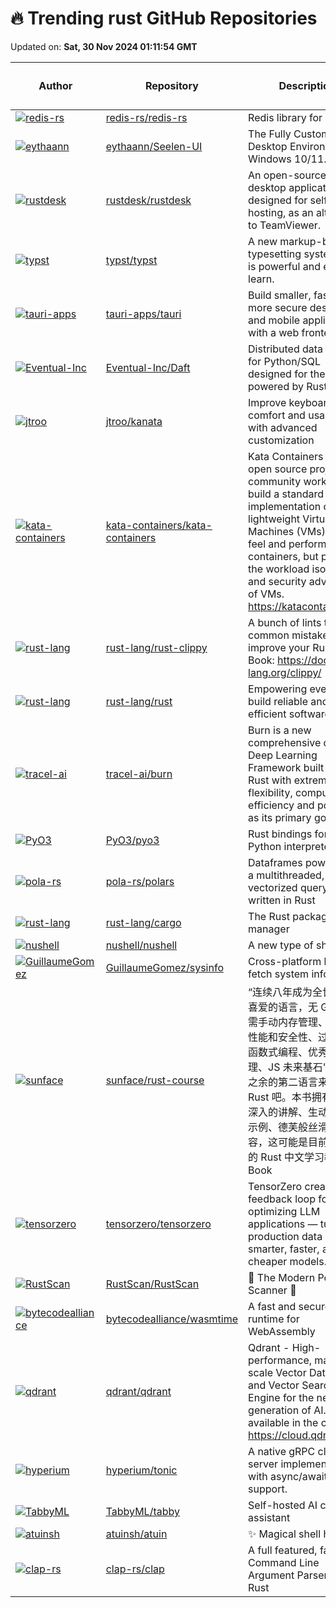 # 🔥 Trending rust GitHub Repositories

Updated on: **Sat, 30 Nov 2024 01:11:54 GMT**

| Author | Repository | Description | Language | ⭐ Total Stars | 🌟 Stars Today |
|--------|------------|-------------|----------|----------------|----------------|
| [![redis-rs](https://avatars.githubusercontent.com/u/7396?s=40&v=4)](https://github.com/redis-rs) | [redis-rs/redis-rs](https://github.com/redis-rs/redis-rs) | Redis library for rust | Rust | 3676 | 9 |
| [![eythaann](https://avatars.githubusercontent.com/u/76607907?s=40&v=4)](https://github.com/eythaann) | [eythaann/Seelen-UI](https://github.com/eythaann/Seelen-UI) | The Fully Customizable Desktop Environment for Windows 10/11. | Rust | 3571 | 68 |
| [![rustdesk](https://avatars.githubusercontent.com/u/71636191?s=40&v=4)](https://github.com/rustdesk) | [rustdesk/rustdesk](https://github.com/rustdesk/rustdesk) | An open-source remote desktop application designed for self-hosting, as an alternative to TeamViewer. | Rust | 76739 | 92 |
| [![typst](https://avatars.githubusercontent.com/u/17899797?s=40&v=4)](https://github.com/typst) | [typst/typst](https://github.com/typst/typst) | A new markup-based typesetting system that is powerful and easy to learn. | Rust | 35632 | 55 |
| [![tauri-apps](https://avatars.githubusercontent.com/u/20051258?s=40&v=4)](https://github.com/tauri-apps) | [tauri-apps/tauri](https://github.com/tauri-apps/tauri) | Build smaller, faster, and more secure desktop and mobile applications with a web frontend. | Rust | 85741 | 63 |
| [![Eventual-Inc](https://avatars.githubusercontent.com/u/17691182?s=40&v=4)](https://github.com/Eventual-Inc) | [Eventual-Inc/Daft](https://github.com/Eventual-Inc/Daft) | Distributed data engine for Python/SQL designed for the cloud, powered by Rust | Rust | 2390 | 9 |
| [![jtroo](https://avatars.githubusercontent.com/u/6634136?s=40&v=4)](https://github.com/jtroo) | [jtroo/kanata](https://github.com/jtroo/kanata) | Improve keyboard comfort and usability with advanced customization | Rust | 3177 | 22 |
| [![kata-containers](https://avatars.githubusercontent.com/u/112762?s=40&v=4)](https://github.com/kata-containers) | [kata-containers/kata-containers](https://github.com/kata-containers/kata-containers) | Kata Containers is an open source project and community working to build a standard implementation of lightweight Virtual Machines (VMs) that feel and perform like containers, but provide the workload isolation and security advantages of VMs. https://katacontainers.io/ | Rust | 5619 | 3 |
| [![rust-lang](https://avatars.githubusercontent.com/u/3372342?s=40&v=4)](https://github.com/rust-lang) | [rust-lang/rust-clippy](https://github.com/rust-lang/rust-clippy) | A bunch of lints to catch common mistakes and improve your Rust code. Book: https://doc.rust-lang.org/clippy/ | Rust | 11500 | 5 |
| [![rust-lang](https://avatars.githubusercontent.com/u/3372342?s=40&v=4)](https://github.com/rust-lang) | [rust-lang/rust](https://github.com/rust-lang/rust) | Empowering everyone to build reliable and efficient software. | Rust | 99009 | 54 |
| [![tracel-ai](https://avatars.githubusercontent.com/u/14095719?s=40&v=4)](https://github.com/tracel-ai) | [tracel-ai/burn](https://github.com/tracel-ai/burn) | Burn is a new comprehensive dynamic Deep Learning Framework built using Rust with extreme flexibility, compute efficiency and portability as its primary goals. | Rust | 9038 | 9 |
| [![PyO3](https://avatars.githubusercontent.com/u/1939362?s=40&v=4)](https://github.com/PyO3) | [PyO3/pyo3](https://github.com/PyO3/pyo3) | Rust bindings for the Python interpreter | Rust | 12463 | 11 |
| [![pola-rs](https://avatars.githubusercontent.com/u/3023000?s=40&v=4)](https://github.com/pola-rs) | [pola-rs/polars](https://github.com/pola-rs/polars) | Dataframes powered by a multithreaded, vectorized query engine, written in Rust | Rust | 30603 | 21 |
| [![rust-lang](https://avatars.githubusercontent.com/u/3372342?s=40&v=4)](https://github.com/rust-lang) | [rust-lang/cargo](https://github.com/rust-lang/cargo) | The Rust package manager | Rust | 12850 | 11 |
| [![nushell](https://avatars.githubusercontent.com/u/547158?s=40&v=4)](https://github.com/nushell) | [nushell/nushell](https://github.com/nushell/nushell) | A new type of shell | Rust | 32750 | 12 |
| [![GuillaumeGomez](https://avatars.githubusercontent.com/u/3050060?s=40&v=4)](https://github.com/GuillaumeGomez) | [GuillaumeGomez/sysinfo](https://github.com/GuillaumeGomez/sysinfo) | Cross-platform library to fetch system information | Rust | 2173 | 13 |
| [![sunface](https://avatars.githubusercontent.com/u/7036754?s=40&v=4)](https://github.com/sunface) | [sunface/rust-course](https://github.com/sunface/rust-course) | “连续八年成为全世界最受喜爱的语言，无 GC 也无需手动内存管理、极高的性能和安全性、过程/OO/函数式编程、优秀的包管理、JS 未来基石" — 工作之余的第二语言来试试 Rust 吧。本书拥有全面且深入的讲解、生动贴切的示例、德芙般丝滑的内容，这可能是目前最用心的 Rust 中文学习教程 / Book | Rust | 25904 | 18 |
| [![tensorzero](https://avatars.githubusercontent.com/u/1275491?s=40&v=4)](https://github.com/tensorzero) | [tensorzero/tensorzero](https://github.com/tensorzero/tensorzero) | TensorZero creates a feedback loop for optimizing LLM applications — turning production data into smarter, faster, and cheaper models. | Rust | 860 | 37 |
| [![RustScan](https://avatars.githubusercontent.com/u/10378052?s=40&v=4)](https://github.com/RustScan) | [RustScan/RustScan](https://github.com/RustScan/RustScan) | 🤖 The Modern Port Scanner 🤖 | Rust | 14813 | 18 |
| [![bytecodealliance](https://avatars.githubusercontent.com/u/64996?s=40&v=4)](https://github.com/bytecodealliance) | [bytecodealliance/wasmtime](https://github.com/bytecodealliance/wasmtime) | A fast and secure runtime for WebAssembly | Rust | 15462 | 3 |
| [![qdrant](https://avatars.githubusercontent.com/u/1935623?s=40&v=4)](https://github.com/qdrant) | [qdrant/qdrant](https://github.com/qdrant/qdrant) | Qdrant - High-performance, massive-scale Vector Database and Vector Search Engine for the next generation of AI. Also available in the cloud https://cloud.qdrant.io/ | Rust | 20779 | 17 |
| [![hyperium](https://avatars.githubusercontent.com/u/5758045?s=40&v=4)](https://github.com/hyperium) | [hyperium/tonic](https://github.com/hyperium/tonic) | A native gRPC client & server implementation with async/await support. | Rust | 10093 | 10 |
| [![TabbyML](https://avatars.githubusercontent.com/u/388154?s=40&v=4)](https://github.com/TabbyML) | [TabbyML/tabby](https://github.com/TabbyML/tabby) | Self-hosted AI coding assistant | Rust | 22059 | 19 |
| [![atuinsh](https://avatars.githubusercontent.com/u/53315310?s=40&v=4)](https://github.com/atuinsh) | [atuinsh/atuin](https://github.com/atuinsh/atuin) | ✨ Magical shell history | Rust | 21184 | 57 |
| [![clap-rs](https://avatars.githubusercontent.com/u/60961?s=40&v=4)](https://github.com/clap-rs) | [clap-rs/clap](https://github.com/clap-rs/clap) | A full featured, fast Command Line Argument Parser for Rust | Rust | 14394 | 13 |
